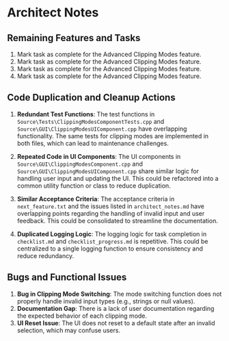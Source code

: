 # Architect Notes

## Remaining Features and Tasks
1. Mark task as complete for the Advanced Clipping Modes feature.
2. Mark task as complete for the Advanced Clipping Modes feature.
3. Mark task as complete for the Advanced Clipping Modes feature.
4. Mark task as complete for the Advanced Clipping Modes feature.

## Code Duplication and Cleanup Actions
1. **Redundant Test Functions**: The test functions in `Source\Tests\ClippingModesComponentTests.cpp` and `Source\GUI\ClippingModesUIComponent.cpp` have overlapping functionality. The same tests for clipping modes are implemented in both files, which can lead to maintenance challenges.

2. **Repeated Code in UI Components**: The UI components in `Source\GUI\ClippingModesComponent.cpp` and `Source\GUI\ClippingModesUIComponent.cpp` share similar logic for handling user input and updating the UI. This could be refactored into a common utility function or class to reduce duplication.

3. **Similar Acceptance Criteria**: The acceptance criteria in `next_feature.txt` and the issues listed in `architect_notes.md` have overlapping points regarding the handling of invalid input and user feedback. This could be consolidated to streamline the documentation.

4. **Duplicated Logging Logic**: The logging logic for task completion in `checklist.md` and `checklist_progress.md` is repetitive. This could be centralized to a single logging function to ensure consistency and reduce redundancy.

## Bugs and Functional Issues
1. **Bug in Clipping Mode Switching**: The mode switching function does not properly handle invalid input types (e.g., strings or null values).
2. **Documentation Gap**: There is a lack of user documentation regarding the expected behavior of each clipping mode.
3. **UI Reset Issue**: The UI does not reset to a default state after an invalid selection, which may confuse users.

